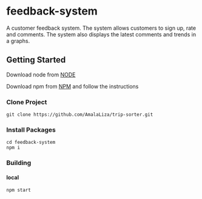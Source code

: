 # feedback-system
A customer feedback system. The system allows customers to sign up, rate and comments. The system also displays the latest comments and trends in a graphs.

## Getting Started

Download node from [NODE](https://nodejs.org/en/)

Download npm from [NPM](https://nodejs.org/en/) and follow the instructions

### Clone Project
```
git clone https://github.com/AmalaLiza/trip-sorter.git
```

### Install Packages
```
cd feedback-system
npm i
```

### Building
#### local
```
npm start
```
